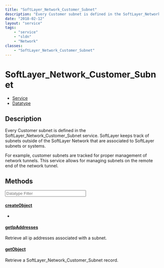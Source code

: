 ```yaml
---
title: "SoftLayer_Network_Customer_Subnet"
description: "Every Customer subnet is defined in the SoftLayer_Network_Customer_Subnet service. SoftLayer keeps track of subnets outs... "
date: "2018-02-12"
layout: "service"
tags:
    - "service"
    - "sldn"
    - "Network"
classes:
    - "SoftLayer_Network_Customer_Subnet"
---
```

# SoftLayer_Network_Customer_Subnet
<div id='service-datatype'>
    <ul id='sldn-reference-tabs'>
    <li id='service'> <a href='/reference/services/SoftLayer_Network_Customer_Subnet' >Service</a></li>    <li id='datatype'> <a href='/reference/datatypes/SoftLayer_Network_Customer_Subnet' >Datatype</a></li>
    </ul>
</div>

## Description
Every Customer subnet is defined in the SoftLayer_Network_Customer_Subnet service. SoftLayer keeps track of subnets outside of the SoftLayer Network that are associated to SoftLayer subnets or systems. 

For example, customer subnets are tracked for proper management of network tunnels.  This service allows for managing subnets on the remote end of the network tunnel. 



        
<div id="properties" class="content service-content">

## Methods

<div class="view-filters">
    <div class="clearfix">
        <div class="search-input-box">
            <input placeholder="Datatype Filter" onkeyup="titleSearch(inputId='edit-combine', divId='method-div', elementClass='method-row')" 
                type="text" id="edit-combine" value="" size="30" maxlength="128" class="form-text">
        </div>
    </div>
</div>

#### [createObject](/reference/services/SoftLayer_Network_Customer_Subnet/createObject)
*

#### [getIpAddresses](/reference/services/SoftLayer_Network_Customer_Subnet/getIpAddresses)
Retrieve all ip addresses associated with a subnet.

#### [getObject](/reference/services/SoftLayer_Network_Customer_Subnet/getObject)
Retrieve a SoftLayer_Network_Customer_Subnet record.

</div>

